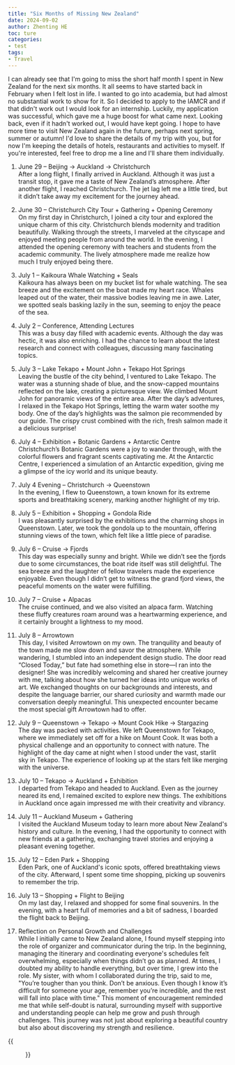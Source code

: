 ```yaml
---
title: "Six Months of Missing New Zealand"
date: 2024-09-02
author: Zhenting HE
toc: ture
categories:
- test
tags:
- Travel
---
```

I can already see that I'm going to miss the short half month I spent in New Zealand for the next six months. It all seems to have started back in February when I felt lost in life. I wanted to go into academia, but had almost no substantial work to show for it. So I decided to apply to the IAMCR and if that didn't work out I would look for an internship. Luckily, my application was successful, which gave me a huge boost for what came next. Looking back, even if it hadn't worked out, I would have kept going. I hope to have more time to visit New Zealand again in the future, perhaps next spring, summer or autumn! I'd love to share the details of my trip with you, but for now I'm keeping the details of hotels, restaurants and activities to myself. If you're interested, feel free to drop me a line and I'll share them individually.

1. June 29 – Beijing → Auckland → Christchurch\
After a long flight, I finally arrived in Auckland. Although it was just a transit stop, it gave me a taste of New Zealand’s atmosphere. After another flight, I reached Christchurch. The jet lag left me a little tired, but it didn’t take away my excitement for the journey ahead.

2. June 30 – Christchurch City Tour + Gathering + Opening Ceremony\
On my first day in Christchurch, I joined a city tour and explored the unique charm of this city. Christchurch blends modernity and tradition beautifully. Walking through the streets, I marveled at the cityscape and enjoyed meeting people from around the world. In the evening, I attended the opening ceremony with teachers and students from the academic community. The lively atmosphere made me realize how much I truly enjoyed being there.

3. July 1 – Kaikoura Whale Watching + Seals\
Kaikoura has always been on my bucket list for whale watching. The sea breeze and the excitement on the boat made my heart race. Whales leaped out of the water, their massive bodies leaving me in awe. Later, we spotted seals basking lazily in the sun, seeming to enjoy the peace of the sea.

4. July 2 – Conference, Attending Lectures\
This was a busy day filled with academic events. Although the day was hectic, it was also enriching. I had the chance to learn about the latest research and connect with colleagues, discussing many fascinating topics.

5. July 3 – Lake Tekapo + Mount John + Tekapo Hot Springs\
Leaving the bustle of the city behind, I ventured to Lake Tekapo. The water was a stunning shade of blue, and the snow-capped mountains reflected on the lake, creating a picturesque view. We climbed Mount John for panoramic views of the entire area. After the day’s adventures, I relaxed in the Tekapo Hot Springs, letting the warm water soothe my body. One of the day’s highlights was the salmon pie recommended by our guide. The crispy crust combined with the rich, fresh salmon made it a delicious surprise!

6. July 4 – Exhibition + Botanic Gardens + Antarctic Centre\
Christchurch’s Botanic Gardens were a joy to wander through, with the colorful flowers and fragrant scents captivating me. At the Antarctic Centre, I experienced a simulation of an Antarctic expedition, giving me a glimpse of the icy world and its unique beauty.

7. July 4 Evening – Christchurch → Queenstown\
In the evening, I flew to Queenstown, a town known for its extreme sports and breathtaking scenery, marking another highlight of my trip.

8. July 5 – Exhibition + Shopping + Gondola Ride\
I was pleasantly surprised by the exhibitions and the charming shops in Queenstown. Later, we took the gondola up to the mountain, offering stunning views of the town, which felt like a little piece of paradise.

9. July 6 – Cruise → Fjords\
This day was especially sunny and bright. While we didn’t see the fjords due to some circumstances, the boat ride itself was still delightful. The sea breeze and the laughter of fellow travelers made the experience enjoyable. Even though I didn’t get to witness the grand fjord views, the peaceful moments on the water were fulfilling.

10. July 7 – Cruise + Alpacas\
The cruise continued, and we also visited an alpaca farm. Watching these fluffy creatures roam around was a heartwarming experience, and it certainly brought a lightness to my mood.

11. July 8 – Arrowtown\
This day, I visited Arrowtown on my own. The tranquility and beauty of the town made me slow down and savor the atmosphere. While wandering, I stumbled into an independent design studio. The door read “Closed Today,” but fate had something else in store—I ran into the designer! She was incredibly welcoming and shared her creative journey with me, talking about how she turned her ideas into unique works of art. We exchanged thoughts on our backgrounds and interests, and despite the language barrier, our shared curiosity and warmth made our conversation deeply meaningful. This unexpected encounter became the most special gift Arrowtown had to offer.

12. July 9 – Queenstown → Tekapo → Mount Cook Hike → Stargazing\
The day was packed with activities. We left Queenstown for Tekapo, where we immediately set off for a hike on Mount Cook. It was both a physical challenge and an opportunity to connect with nature. The highlight of the day came at night when I stood under the vast, starlit sky in Tekapo. The experience of looking up at the stars felt like merging with the universe.

13. July 10 – Tekapo → Auckland + Exhibition\
I departed from Tekapo and headed to Auckland. Even as the journey neared its end, I remained excited to explore new things. The exhibitions in Auckland once again impressed me with their creativity and vibrancy.

14. July 11 – Auckland Museum + Gathering\
I visited the Auckland Museum today to learn more about New Zealand's history and culture. In the evening, I had the opportunity to connect with new friends at a gathering, exchanging travel stories and enjoying a pleasant evening together.

15. July 12 – Eden Park + Shopping\
Eden Park, one of Auckland's iconic spots, offered breathtaking views of the city. Afterward, I spent some time shopping, picking up souvenirs to remember the trip.

16. July 13 – Shopping + Flight to Beijing\
On my last day, I relaxed and shopped for some final souvenirs. In the evening, with a heart full of memories and a bit of sadness, I boarded the flight back to Beijing.

17. Reflection on Personal Growth and Challenges\
While I initially came to New Zealand alone, I found myself stepping into the role of organizer and communicator during the trip. In the beginning, managing the itinerary and coordinating everyone's schedules felt overwhelming, especially when things didn’t go as planned. At times, I doubted my ability to handle everything, but over time, I grew into the role. My sister, with whom I collaborated during the trip, said to me, "You’re tougher than you think. Don’t be anxious. Even though I know it’s difficult for someone your age, remember you’re incredible, and the rest will fall into place with time." 
This moment of encouragement reminded me that while self-doubt is natural, surrounding myself with supportive and understanding people can help me grow and push through challenges. This journey was not just about exploring a beautiful country but also about discovering my strength and resilience.

{{<figure src="/images/2024-09-02.jpg" title="Nine Randomly Selected Pictures of New Zealand Rest Time" width="360">}}
